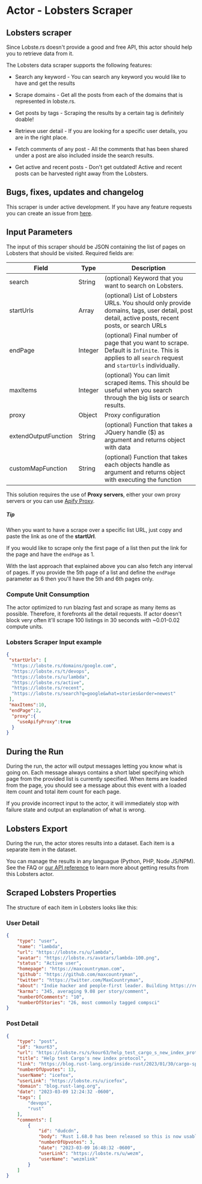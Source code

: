 # Actor - Lobsters Scraper

## Lobsters scraper

Since Lobste.rs doesn't provide a good and free API, this actor should help you to retrieve data from it.

The Lobsters data scraper supports the following features:

-   Search any keyword - You can search any keyword you would like to have and get the results

-   Scrape domains - Get all the posts from each of the domains that is represented in lobste.rs.

-   Get posts by tags - Scraping the results by a certain tag is definitely doable!

-   Retrieve user detail - If you are looking for a specific user details, you are in the right place.

-   Fetch comments of any post - All the comments that has been shared under a post are also included inside the search results.

-   Get active and recent posts - Don't get outdated! Active and recent posts can be harvested right away from the Lobsters.

## Bugs, fixes, updates and changelog

This scraper is under active development. If you have any feature requests you can create an issue from [here](https://github.com/epctex/lobsters-scraper/issues).

## Input Parameters

The input of this scraper should be JSON containing the list of pages on Lobsters that should be visited. Required fields are:

| Field                | Type    | Description                                                                                                                                                                                                    |
| -------------------- | ------- | -------------------------------------------------------------------------------------------------------------------------------------------------------------------------------------------------------------- |
| search               | String  | (optional) Keyword that you want to search on Lobsters.                                                                                                                                                       |
| startUrls            | Array   | (optional) List of Lobsters URLs. You should only provide domains, tags, user detail, post detail, active posts, recent posts, or search URLs                                                                                                                 |
| endPage              | Integer | (optional) Final number of page that you want to scrape. Default is `Infinite`. This is applies to all `search` request and `startUrls` individually.                                                          |
| maxItems             | Integer | (optional) You can limit scraped items. This should be useful when you search through the big lists or search results.                                                                                                |
| proxy                | Object  | Proxy configuration                                                                                                                                                                                            |
| extendOutputFunction | String  | (optional) Function that takes a JQuery handle ($) as argument and returns object with data                                                                                                                    |
| customMapFunction | String  | (optional) Function that takes each objects handle as argument and returns object with executing the function                                                                                                                     |

This solution requires the use of **Proxy servers**, either your own proxy servers or you can use [Apify Proxy](https://www.apify.com/docs/proxy).

##### Tip

When you want to have a scrape over a specific list URL, just copy and paste the link as one of the **startUrl**.

If you would like to scrape only the first page of a list then put the link for the page and have the `endPage` as 1.

With the last approach that explained above you can also fetch any interval of pages. If you provide the 5th page of a list and define the `endPage` parameter as 6 then you'll have the 5th and 6th pages only.

### Compute Unit Consumption

The actor optimized to run blazing fast and scrape as many items as possible. Therefore, it forefronts all the detail requests. If actor doesn't block very often it'll scrape 100 listings in 30 seconds with ~0.01-0.02 compute units.

### Lobsters Scraper Input example

```json
{
 "startUrls": [
  "https://lobste.rs/domains/google.com",
  "https://lobste.rs/t/devops",
  "https://lobste.rs/u/lambda",
  "https://lobste.rs/active",
  "https://lobste.rs/recent",
  "https://lobste.rs/search?q=google&what=stories&order=newest"
 ],
 "maxItems":10,
 "endPage":2,
  "proxy":{
    "useApifyProxy":true
  }
}

```

## During the Run

During the run, the actor will output messages letting you know what is going on. Each message always contains a short label specifying which page from the provided list is currently specified.
When items are loaded from the page, you should see a message about this event with a loaded item count and total item count for each page.

If you provide incorrect input to the actor, it will immediately stop with failure state and output an explanation of what is wrong.

## Lobsters Export

During the run, the actor stores results into a dataset. Each item is a separate item in the dataset.

You can manage the results in any languague (Python, PHP, Node JS/NPM). See the FAQ or <a href="https://www.apify.com/docs/api" target="blank">our API reference</a> to learn more about getting results from this Lobsters actor.

## Scraped Lobsters Properties

The structure of each item in Lobsters looks like this:

### User Detail

```json
{
	"type": "user",
	"name": "lambda",
	"url": "https://lobste.rs/u/lambda",
	"avatar": "https://lobste.rs/avatars/lambda-100.png",
	"status": "Active user",
	"homepage": "https://maxcountryman.com",
	"github": "https://github.com/maxcountryman",
	"twitter": "https://twitter.com/MaxCountryman",
	"about": "Indie hacker and people-first leader. Building https://remotejobs.com in public on Twitter.",
	"karma": "345, averaging 9.08 per story/comment",
	"numberOfComments": "10",
	"numberOfStories": "26, most commonly tagged compsci"
}
```

### Post Detail

```json
{
	"type": "post",
	"id": "kour63",
	"url": "https://lobste.rs/s/kour63/help_test_cargo_s_new_index_protocol",
	"title": "Help test Cargo's new index protocol",
	"link": "https://blog.rust-lang.org/inside-rust/2023/01/30/cargo-sparse-protocol.html",
	"numberOfUpvotes": 13,
	"userName": "icefox",
	"userLink": "https://lobste.rs/u/icefox",
	"domain": "blog.rust-lang.org",
	"date": "2023-03-09 12:24:32 -0600",
	"tags": [
		"devops",
		"rust"
	],
	"comments": [
		{
			"id": "dudcdn",
			"body": "Rust 1.68.0 has been released so this is now usable in stable Rust too. Still opt-in though. https://blog.rust-lang.org/2023/03/09/Rust-1.68.0.html",
			"numberOfUpvotes": 3,
			"date": "2023-03-09 16:48:32 -0600",
			"userLink": "https://lobste.rs/u/wezm",
			"userName": "wezmlink"
		}
	]
}
```
